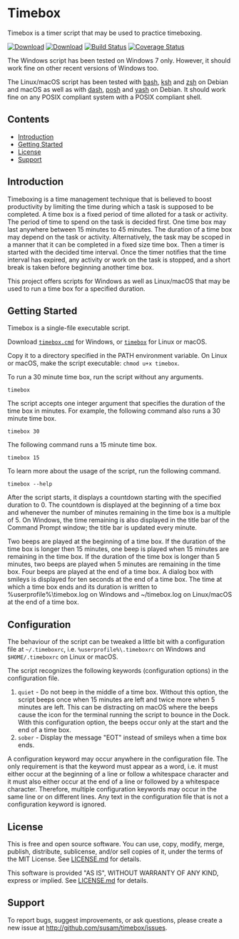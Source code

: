 Timebox
=======
Timebox is a timer script that may be used to practice timeboxing.

[![Download][SHIELD_WIN]][DOWNLOAD_WIN]
[![Download][SHIELD_LIN]][DOWNLOAD_LIN]
[![Build Status][BUILD_IMG]][BUILD_URL]
[![Coverage Status][COVERAGE_IMG]][COVERAGE_URL]

The Windows script has been tested on Windows 7 only. However, it should
work fine on other recent versions of Windows too.

The Linux/macOS script has been tested with [bash][], [ksh][] and
[zsh][] on Debian and macOS as well as with [dash][], [posh][] and
[yash][] on Debian. It should work fine on any POSIX compliant system
with a POSIX compliant shell.

[SHIELD_WIN]: https://img.shields.io/badge/download-timebox%2ecmd%20for%20Windows-brightgreen.svg
[SHIELD_LIN]: https://img.shields.io/badge/download-timebox%20for%20Linux%2fOS%20X-brightgreen.svg
[DOWNLOAD_WIN]: https://github.com/susam/timebox/releases/download/0.3.0/timebox.cmd
[DOWNLOAD_LIN]: https://github.com/susam/timebox/releases/download/0.3.0/timebox

[BUILD_IMG]: https://travis-ci.org/susam/timebox.svg?branch=master
[BUILD_URL]: https://travis-ci.org/susam/timebox
[COVERAGE_IMG]: https://coveralls.io/repos/github/susam/timebox/badge.svg?branch=master
[COVERAGE_URL]: https://coveralls.io/github/susam/timebox?branch=master

[bash]: https://packages.debian.org/stable/bash
[ksh]: https://packages.debian.org/stable/ksh
[zsh]: https://packages.debian.org/stable/zsh
[dash]: https://packages.debian.org/stable/dash
[posh]: https://packages.debian.org/stable/posh
[yash]: https://packages.debian.org/stable/yash


Contents
--------
* [Introduction](#introduction)
* [Getting Started](#getting-started)
* [License](#license)
* [Support](#support)


Introduction
------------
Timeboxing is a time management technique that is believed to boost
productivity by limiting the time during which a task is supposed to be
completed. A time box is a fixed period of time alloted for a task or
activity. The period of time to spend on the task is decided first. One
time box may last anywhere between 15 minutes to 45 minutes. The
duration of a time box may depend on the task or activity.
Alternatively, the task may be scoped in a manner that it can be
completed in a fixed size time box. Then a timer is started with the
decided time interval. Once the timer notifies that the time interval
has expired, any activity or work on the task is stopped, and a short
break is taken before beginning another time box.

This project offers scripts for Windows as well as Linux/macOS that may
be used to run a time box for a specified duration.


Getting Started
---------------
Timebox is a single-file executable script.

Download [`timebox.cmd`][DOWNLOAD_WIN] for Windows,
or [`timebox`][DOWNLOAD_LIN] for Linux or macOS.

Copy it to a directory specified in the PATH environment variable. On
Linux or macOS, make the script executable: `chmod u+x timebox`.

To run a 30 minute time box, run the script without any arguments.

    timebox

The script accepts one integer argument that specifies the duration of
the time box in minutes. For example, the following command also runs a
30 minute time box.

    timebox 30

The following command runs a 15 minute time box.

    timebox 15

To learn more about the usage of the script, run the following command.

    timebox --help

After the script starts, it displays a countdown starting with the
specified duration to 0. The countdown is displayed at the beginning of
a time box and whenever the number of minutes remaining in the time box
is a multiple of 5. On Windows, the time remaining is also displayed in
the title bar of the Command Prompt window; the title bar is updated
every minute.

Two beeps are played at the beginning of a time box. If the duration of
the time box is longer then 15 minutes, one beep is played when 15
minutes are remaining in the time box. If the duration of the time box
is longer than 5 minutes, two beeps are played when 5 minutes are
remaining in the time box. Four beeps are played at the end of a time
box. A dialog box with smileys is displayed for ten seconds at the end
of a time box. The time at which a time box ends and its duration is
written to %userprofile%\timebox.log on Windows and ~/timebox.log on
Linux/macOS at the end of a time box.


Configuration
-------------
The behaviour of the script can be tweaked a little bit with a
configuration file at `~/.timeboxrc`, i.e. `%userprofile%\.timeboxrc`
on Windows and `$HOME/.timeboxrc` on Linux or macOS.

The script recognizes the following keywords (configuration options) in
the configuration file.

  1. `quiet` - Do not beep in the middle of a time box. Without this
               option, the script beeps once when 15 minutes are left
               and twice more when 5 minutes are left. This can be
               distracting on macOS where the beeps cause the icon for
               the terminal running the script to bounce in the Dock.
               With this configuration option, the beeps occur only at
               the start and the end of a time box.
  2. `sober` - Display the message "EOT" instead of smileys when a time
               box ends.

A configuration keyword may occur anywhere in the configuration file.
The only requirement is that the keyword must appear as a word, i.e. it
must either occur at the beginning of a line or follow a whitespace
character and it must also either occur at the end of a line or followed
by a whitespace character. Therefore, multiple configuration keywords
may occur in the same line or on different lines. Any text in the
configuration file that is not a configuration keyword is ignored.


License
-------
This is free and open source software. You can use, copy, modify,
merge, publish, distribute, sublicense, and/or sell copies of it,
under the terms of the MIT License. See [LICENSE.md][L] for details.

This software is provided "AS IS", WITHOUT WARRANTY OF ANY KIND,
express or implied. See [LICENSE.md][L] for details.

[L]: LICENSE.md


Support
-------
To report bugs, suggest improvements, or ask questions, please create a
new issue at <http://github.com/susam/timebox/issues>.
